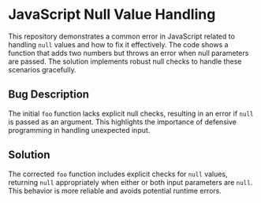 # JavaScript Null Value Handling

This repository demonstrates a common error in JavaScript related to handling `null` values and how to fix it effectively. The code shows a function that adds two numbers but throws an error when null parameters are passed. The solution implements robust null checks to handle these scenarios gracefully.

## Bug Description
The initial `foo` function lacks explicit null checks, resulting in an error if `null` is passed as an argument. This highlights the importance of defensive programming in handling unexpected input. 

## Solution
The corrected `foo` function includes explicit checks for `null` values, returning `null` appropriately when either or both input parameters are `null`. This behavior is more reliable and avoids potential runtime errors.